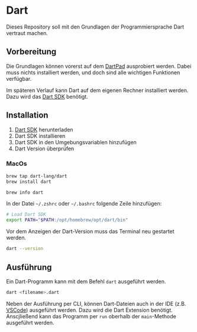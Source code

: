 # Dart
Dieses Repository soll mit den Grundlagen der Programmiersprache Dart vertraut machen.

## Vorbereitung
Die Grundlagen können vorerst auf dem [DartPad](https://dartpad.dev/) ausprobiert werden. Dabei muss nichts installiert werden, und doch sind alle wichtigen Funktionen verfügbar.

Im späteren Verlauf kann Dart auf dem eigenen Rechner installiert werden. Dazu wird das [Dart SDK](https://dart.dev/get-dart) benötigt.

## Installation
1. [Dart SDK](https://dart.dev/get-dart) herunterladen
2. Dart SDK installieren
3. Dart SDK in den Umgebungsvariablen hinzufügen
4. Dart Version überprüfen

### MacOs
```bash
brew tap dart-lang/dart
brew install dart

brew info dart
```

In der Datei `~/.zshrc` oder `~/.bashrc` folgende Zeile hinzufügen:
```bash
# Load Dart SDK
export PATH="$PATH:/opt/homebrew/opt/dart/bin"
```

Vor dem Anzeigen der Dart-Version muss das Terminal neu gestartet werden.
```bash
dart --version
```

## Ausführung
Ein Dart-Programm kann mit dem Befehl `dart` ausgeführt werden.
```bash
dart <filename>.dart
```

Neben der Ausführung per CLI, können Dart-Dateien auch in der IDE (z.B. [VSCode](https://code.visualstudio.com/)) ausgeführt werden. Dazu wird die Dart Extension benötigt. Anscjließend kann das Programm per `run` oberhalb der `main`-Methode ausgeführt werden.